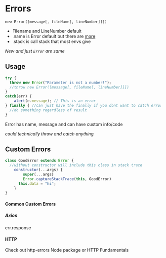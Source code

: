 # Errors

```
new Error([message[, fileName[, lineNumber]]])
```

- Filename and LineNumber default
- .name is Error default but there are [more](https://developer.mozilla.org/en-US/docs/Web/JavaScript/Reference/Global_Objects/Error) 
- .stack is call stack that most envs give

*New and just `Error` are same*

## Usage

```javascript
try {
  throw new Error("Parameter is not a number!");
  //throw new Error([message[, fileName[, lineNumber]]])
}
catch(err) {
    alert(e.message); // This is an error
} finally { //can just have the finally if you dont want to catch error?
  //do something regardless of result
}
```

Error has name, message and can have custom info/code

*could technically throw and catch anything*

## Custom Errors

```js
class GoodError extends Error {
  //without constructor will include this class in stack trace
    constructor(...args) {
        super(...args)
        Error.captureStackTrace(this, GoodError)
      this.data = "hi";
    }
}
```



#### Common Custom Errors

##### Axios

err.response

#### HTTP

Check out http-errors Node package or HTTP Fundamentals

